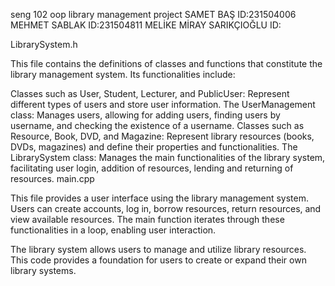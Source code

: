 seng 102 oop library management project
SAMET BAŞ  ID:231504006
MEHMET SABLAK  ID:231504811
MELİKE MİRAY SARIKÇIOĞLU  ID:


LibrarySystem.h

This file contains the definitions of classes and functions that constitute the library management system. Its functionalities include:

Classes such as User, Student, Lecturer, and PublicUser: Represent different types of users and store user information.
The UserManagement class: Manages users, allowing for adding users, finding users by username, and checking the existence of a username.
Classes such as Resource, Book, DVD, and Magazine: Represent library resources (books, DVDs, magazines) and define their properties and functionalities.
The LibrarySystem class: Manages the main functionalities of the library system, facilitating user login, addition of resources, lending and returning of resources.
main.cpp

This file provides a user interface using the library management system. Users can create accounts, log in, borrow resources, return resources, and view available resources. The main function iterates through these functionalities in a loop, enabling user interaction.

The library system allows users to manage and utilize library resources. This code provides a foundation for users to create or expand their own library systems.




